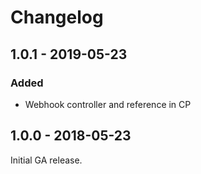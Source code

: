Changelog
=========

## 1.0.1 - 2019-05-23
### Added
- Webhook controller and reference in CP

## 1.0.0 - 2018-05-23
Initial GA release.